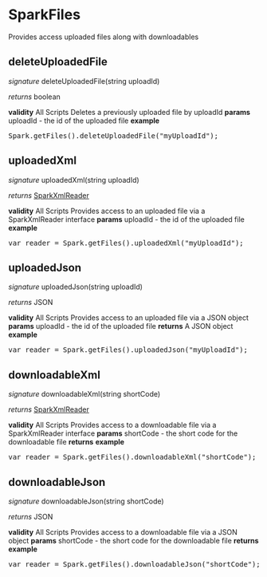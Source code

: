 # SparkFiles

Provides access uploaded files along with downloadables


## deleteUploadedFile
_signature_ deleteUploadedFile(string uploadId)</p>
_returns_ boolean</p>
<b>validity</b> All Scripts
Deletes a previously uploaded file by uploadId
<b>params</b>
uploadId - the id of the uploaded file
<b>example</b>
<pre rel="highlighter" code-brush="js" contenteditable="false">Spark.getFiles().deleteUploadedFile("myUploadId");</pre>

## uploadedXml
_signature_ uploadedXml(string uploadId)</p>
_returns_ <a href="../Utils/SparkXmlReader">SparkXmlReader</a></p>
<b>validity</b> All Scripts
Provides access to an uploaded file via a SparkXmlReader interface
<b>params</b>
uploadId - the id of the uploaded file
<b>example</b>
<pre rel="highlighter" code-brush="js" contenteditable="false">var reader = Spark.getFiles().uploadedXml("myUploadId");</pre>

## uploadedJson
_signature_ uploadedJson(string uploadId)</p>
_returns_ JSON</p>
<b>validity</b> All Scripts
Provides access to an uploaded file via a JSON object
<b>params</b>
uploadId - the id of the uploaded file
<b>returns</b>
A JSON object
<b>example</b>
<pre rel="highlighter" code-brush="js" contenteditable="false">var reader = Spark.getFiles().uploadedJson("myUploadId");</pre>

## downloadableXml
_signature_ downloadableXml(string shortCode)</p>
_returns_ <a href="../Utils/SparkXmlReader">SparkXmlReader</a></p>
<b>validity</b> All Scripts
Provides access to a downloadable file via a SparkXmlReader interface
<b>params</b>
shortCode - the short code for the downloadable file
<b>returns</b>
<b>example</b>
<pre rel="highlighter" code-brush="js" contenteditable="false">var reader = Spark.getFiles().downloadableXml("shortCode");</pre>

## downloadableJson
_signature_ downloadableJson(string shortCode)</p>
_returns_ JSON</p>
<b>validity</b> All Scripts
Provides access to a downloadable file via a JSON object
<b>params</b>
shortCode - the short code for the downloadable file
<b>returns</b>
<b>example</b>
<pre rel="highlighter" code-brush="js" contenteditable="false">var reader = Spark.getFiles().downloadableJson("shortCode");</pre>

